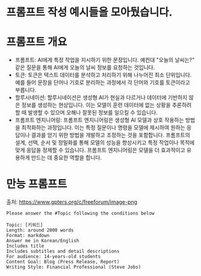# 프롬프트 작성 예시들을 모아뒀습니다.

# 프롬프트 개요
* 프롬프트: AI에게 특정 작업을 지시하기 위한 문장입니다. 예컨대 "오늘의 날씨는?" 같은 질문을 통해 AI에게 오늘의 날씨 정보를 요청하는 것입니다.
* 토큰: 토큰은 텍스트 데이터를 분석하고 처리하기 위해 나누어진 최소 단위입니다. 예를 들어 문장을 단어나 기호로 분리하는 과정에서 각 단어와 기호를 토큰이라고 부릅니다.
* 할루시네이션: 할루시네이션은 생성형 AI가 현실과 다르거나 데이터에 기반하지 않은 정보를 생성하는 현상입니다. 이는 모델이 훈련 데이터에 없는 상황을 추론하려 할 때 발생할 수 있으며 오해나 잘못된 정보를 일으킬 수 있습니다.
* 프롬프트 엔지니어링: 프롬프트 엔지니어링은 생성형 AI 모델과 상호 작용하는 방법을 최적화하는 과정입니다. 이는 특정 질문이나 명령을 모델에 제시하여 원하는 응답이나 결과를 얻기 위한 방법을 개발하고 조정하는 것을 포함합니다. 프롬프트의 설계, 선택, 순서 및 정밀화를 통해 모델의 성능을 향상시키고 특정 작업이나 목적에 맞게 응답을 정제할 수 있습니다. 프롬프트 엔지니어링은 모델을 더 효과적이고 유용하게 만드는 데 중요한 역할을 합니다.


# 만능 프롬프트

출처: https://www.gpters.org/c/freeforum/image-png
```
Please answer the #Topic following the conditions below

Topic: [키워드]
Length: around 2000 words
Format: markdown
Answer me in Korean/English
Includes title
Includes subtitles and detail descriptions
For audience: 14-years-old students
Content Goal: Blog (Press Release, Report)
Writing Style: Financial Professional (Steve Jobs)
```

